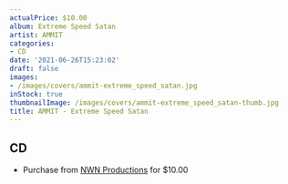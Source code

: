 ```yaml
---
actualPrice: $10.00
album: Extreme Speed Satan
artist: AMMIT
categories:
- CD
date: '2021-06-26T15:23:02'
draft: false
images:
- /images/covers/ammit-extreme_speed_satan.jpg
inStock: true
thumbnailImage: /images/covers/ammit-extreme_speed_satan-thumb.jpg
title: AMMIT - Extreme Speed Satan
---
```


## CD
* Purchase from [NWN Productions](http://shop.nwnprod.com/index.php?route=product/product&path=93&product_id=12453&sort=pd.name&order=ASC) for $10.00
